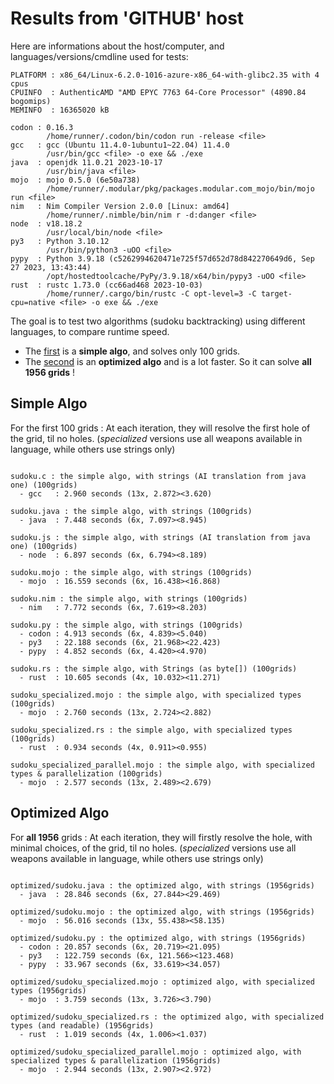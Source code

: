 # Results from 'GITHUB' host

Here are informations about the host/computer, and languages/versions/cmdline used for tests:
```
PLATFORM : x86_64/Linux-6.2.0-1016-azure-x86_64-with-glibc2.35 with 4 cpus
CPUINFO  : AuthenticAMD "AMD EPYC 7763 64-Core Processor" (4890.84 bogomips)
MEMINFO  : 16365020 kB

codon : 0.16.3
        /home/runner/.codon/bin/codon run -release <file>
gcc   : gcc (Ubuntu 11.4.0-1ubuntu1~22.04) 11.4.0
        /usr/bin/gcc <file> -o exe && ./exe
java  : openjdk 11.0.21 2023-10-17
        /usr/bin/java <file>
mojo  : mojo 0.5.0 (6e50a738)
        /home/runner/.modular/pkg/packages.modular.com_mojo/bin/mojo run <file>
nim   : Nim Compiler Version 2.0.0 [Linux: amd64]
        /home/runner/.nimble/bin/nim r -d:danger <file>
node  : v18.18.2
        /usr/local/bin/node <file>
py3   : Python 3.10.12
        /usr/bin/python3 -uOO <file>
pypy  : Python 3.9.18 (c5262994620471e725f57d652d78d842270649d6, Sep 27 2023, 13:43:44)
        /opt/hostedtoolcache/PyPy/3.9.18/x64/bin/pypy3 -uOO <file>
rust  : rustc 1.73.0 (cc66ad468 2023-10-03)
        /home/runner/.cargo/bin/rustc -C opt-level=3 -C target-cpu=native <file> -o exe && ./exe

```

The goal is to test two algorithms (sudoku backtracking) using different languages, to compare runtime speed.

- The [first](sudoku.py) is a **simple algo**, and solves only 100 grids.
- The [second](optimized/sudoku.py) is an **optimized algo** and is a lot faster. So it can solve **all 1956 grids** !

## Simple Algo

For the first 100 grids : At each iteration, they will resolve the first hole of the grid, til no holes.
(*specialized* versions use all weapons available in language, while others use strings only)
```

sudoku.c : the simple algo, with strings (AI translation from java one) (100grids)
  - gcc   : 2.960 seconds (13x, 2.872><3.620)

sudoku.java : the simple algo, with strings (100grids)
  - java  : 7.448 seconds (6x, 7.097><8.945)

sudoku.js : the simple algo, with strings (AI translation from java one) (100grids)
  - node  : 6.897 seconds (6x, 6.794><8.189)

sudoku.mojo : the simple algo, with strings (100grids)
  - mojo  : 16.559 seconds (6x, 16.438><16.868)

sudoku.nim : the simple algo, with strings (100grids)
  - nim   : 7.772 seconds (6x, 7.619><8.203)

sudoku.py : the simple algo, with strings (100grids)
  - codon : 4.913 seconds (6x, 4.839><5.040)
  - py3   : 22.188 seconds (6x, 21.968><22.423)
  - pypy  : 4.852 seconds (6x, 4.420><4.970)

sudoku.rs : the simple algo, with Strings (as byte[]) (100grids)
  - rust  : 10.605 seconds (4x, 10.032><11.271)

sudoku_specialized.mojo : the simple algo, with specialized types (100grids)
  - mojo  : 2.760 seconds (13x, 2.724><2.882)

sudoku_specialized.rs : the simple algo, with specialized types (100grids)
  - rust  : 0.934 seconds (4x, 0.911><0.955)

sudoku_specialized_parallel.mojo : the simple algo, with specialized types & parallelization (100grids)
  - mojo  : 2.577 seconds (13x, 2.489><2.679)

```

## Optimized Algo

For **all 1956** grids : At each iteration, they will firstly resolve the hole, with minimal choices, of the grid, til no holes.
(*specialized* versions use all weapons available in language, while others use strings only)

```

optimized/sudoku.java : the optimized algo, with strings (1956grids)
  - java  : 28.846 seconds (6x, 27.844><29.469)

optimized/sudoku.mojo : the optimized algo, with strings (1956grids)
  - mojo  : 56.016 seconds (13x, 55.438><58.135)

optimized/sudoku.py : the optimized algo, with strings (1956grids)
  - codon : 20.857 seconds (6x, 20.719><21.095)
  - py3   : 122.759 seconds (6x, 121.566><123.468)
  - pypy  : 33.967 seconds (6x, 33.619><34.057)

optimized/sudoku_specialized.mojo : optimized algo, with specialized types (1956grids)
  - mojo  : 3.759 seconds (13x, 3.726><3.790)

optimized/sudoku_specialized.rs : the optimized algo, with specialized types (and readable) (1956grids)
  - rust  : 1.019 seconds (4x, 1.006><1.037)

optimized/sudoku_specialized_parallel.mojo : optimized algo, with specialized types & parallelization (1956grids)
  - mojo  : 2.944 seconds (13x, 2.907><2.972)

```


